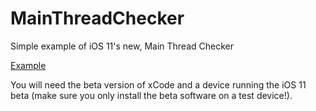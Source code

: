 # MainThreadChecker
Simple example of iOS 11's new, Main Thread Checker

[Example](https://dl.dropboxusercontent.com/s/brwst2pz5wb3tiv/577C9848-FA3E-492C-81F7-A2DEF3D2060C-9241-000036CC917B01FF.gif?dl=0)

You will need the beta version of xCode and a device running the iOS 11 beta (make sure you only install the beta software on a test device!).


